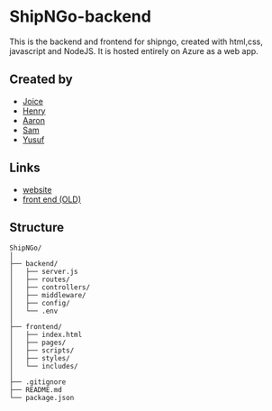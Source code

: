 # ShipNGo-backend
This is the backend and frontend for shipngo, created with html,css, javascript and NodeJS. It is hosted entirely on Azure as a web app.

## Created by
- [Joice](https://github.com/joiceM18)
- [Henry](https://github.com/plobethus)
- [Aaron](https://github.com/Happydragon123)
- [Sam](https://github.com/SamuelAlvarez690)
- [Yusuf](https://github.com/GlowSand)

## Links
- [website](https://shipngo-g9cpbhdvfhgca3cb.northcentralus-01.azurewebsites.net)
- [front end (OLD)](https://github.com/plobethus/ShipNGo-frontend)

## Structure
```
ShipNGo/
│
├── backend/             
│   ├── server.js                
│   ├── routes/
│   ├── controllers/
│   ├── middleware/
│   ├── config/
│   └── .env                    
│
├── frontend/                    
│   ├── index.html
│   ├── pages/
│   ├── scripts/
│   ├── styles/
│   └── includes/
│
├── .gitignore
├── README.md
└── package.json                
```
